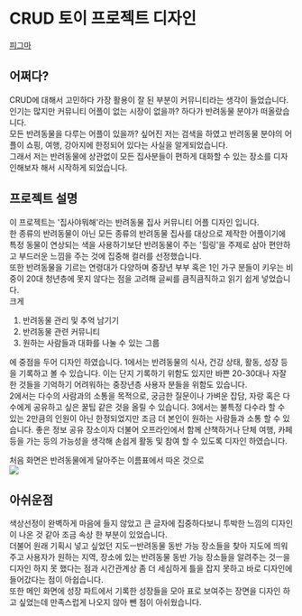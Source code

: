 # CRUD 토이 프로젝트 디자인
[피그마](https://www.figma.com/file/VKiDuqYF3M0PyYmSf7xZZz/CRUD_%EC%A7%91%EC%82%AC%EC%95%BC%EB%AD%90%ED%95%B4?type=design&node-id=0%3A1&mode=design&t=mK3nnmZ9I84OC4YN-1 "CRUD 디자인")

## 어쩌다?
CRUD에 대해서 고민하다 가장 활용이 잘 된 부분이 커뮤니티라는 생각이 들었습니다.<br>
인기는 많지만 커뮤니티 어플이 없는 시장이 없을까? 하다가 반려동물 분야가 떠올랐습니다.<br>
모든 반려동물을 다루는 어플이 있을까? 싶어진 저는 검색을 하였고 반려동물 분야의 어플이 쇼핑, 여행, 강아지에 한정되어 있다는 사실을 알게되었습니다.<br>
그래서 저는 반려동물에 상관없이 모든 집사분들이 편하게 대화할 수 있는 장소를 디자인해보자 해서 시작하게 되었습니다.<br>

## 프로젝트 설명
이 프로젝트는 '집사야뭐해'라는 반려동물 집사 커뮤니티 어플 디자인 입니다.<br>
한 종류의 반려동물이 아닌 모든 종류의 반려동물 집사를 대상으로 제작한 어플이기에 특정 동물이 연상되는 색을 사용하기보단 반려동물이 주는 '힐링'을 주제로 삼아 편안하고 부드러운 느낌을 주는 것에 집중해 컬러를 선정했습니다. <br>
또한 반려동물을 기르는 연령대가 다양하며 중장년 부부 혹은 1인 가구 분들이 키우는 비중이 20대 청년층에 못지 않다는 점을 고려해 글씨를 큼직큼직하고 읽기 쉽게 넣었습니다. <br>
크게

1. 반려동물 관리 및 추억 남기기<br>
2. 반려동물 관련 커뮤니티<br>
3. 원하는 사람들과 대화를 나눌 수 있는 그룹<br>

에 중점을 두어 디자인 하였습니다.
1에서는 반려동물의 식사, 건강 상태, 활동, 성장 등을 기록하고 볼 수 있습니다. 이는 단지 기록하기 위함도 있지만 바쁜 20-30대나 자잘한 것들을 기억하기 어려워하는 중장년층 사용자 분들을 위함도 있습니다. <br>
2에서는 다수의 사람과의 소통을 목적으로, 궁금한 질문이나 가벼운 잡담, 자랑 혹은 다수에게 공유하고 싶은 꿀팁 같은 것을 올릴 수 있습니다.
3에서는 불특정 다수라 할 수 있는 2만큼의 인원이 아닌 한정되었지만 조금 더 본인이 원하는 사람들과 소통 할 수 있습니다. 좋은 정보 공유 장소이자 더불어 오프라인에서 함께 산책하거나 단체 여행, 카페 등을 가는 등의 가능성을 생각해 손쉽게 활동 및 참여 할 수 있도록 디자인 하였습니다. 

처음 화면은 반려동물에게 달아주는 이름표에서 따온 것으로<br>
![](https://file.notion.so/f/s/1f4eb4f0-0a88-443d-b63d-c9a7c4e9e9ea/Untitled.png?id=1379aea3-6519-40e1-8411-4151c2b4cd14&table=block&spaceId=cf505bd8-fb77-41ca-8878-8d5d7050b8c7&expirationTimestamp=1692316800000&signature=U0p6gvHPjJ4L5htwPHDO7a9tQWMfVvSClLUHs41wQYw&downloadName=Untitled.png)


## 아쉬운점
색상선정이 완벽하게 마음에 들지 않았고
큰 글자에 집중하다보니 투박한 느낌의 디자인이 나온 것 같아 조금 속상 한 부분이 있었습니다.<br>
더불어 원래 기획시 넣고 싶었던 지도ㅡ반려동물 동반 가능 장소들을 찾아 지도에 띄워주고 사용자가 원하는 지역, 장소에 있는 반려동물 동반 가능 장소들을 알려주는 것ㅡ을 디자인 하지 못 했다는 점과 시간관계상 좀 더 세심하게 틀을 잡지 못하고 바로 디자인에 들어갔다는 점이 아쉽습니다.<br>
또한 메인 화면에 성장 파트에서 기록한 성장들을 모아 표로 보여주는 장면을 디자인 하고 싶었는데 만족스럽게 나오지 않아 뺀 점이 아쉬웠습니다.
